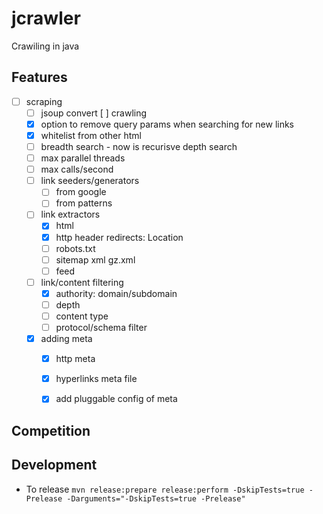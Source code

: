# jcrawler
Crawiling in java 

## Features

- [ ] scraping
  - [ ] jsoup convert
  [ ] crawling
  - [x] option to remove query params when searching for new links
  - [x] whitelist from other html
  - [ ] breadth search - now is recurisve depth search
  - [ ] max parallel threads
  - [ ] max calls/second
  - [ ] link seeders/generators
    - [ ] from google
    - [ ] from patterns
  - [ ] link extractors
    - [x] html
    - [x] http header redirects: Location
    - [ ] robots.txt
    - [ ] sitemap xml gz.xml 
    - [ ] feed
  - [ ] link/content filtering
    - [x] authority: domain/subdomain
    - [ ] depth
    - [ ] content type
    - [ ] protocol/schema filter
  - [x] adding meta
    - [x] http meta
    - [x] hyperlinks meta file
    - [x] add pluggable config of meta 


## Competition

## Development
- To release `mvn release:prepare release:perform -DskipTests=true -Prelease -Darguments="-DskipTests=true -Prelease"`
